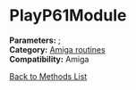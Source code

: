 # PlayP61Module

**Parameters:** ;  
**Category:** [Amiga routines](../categories/amiga_routines.md)  
**Compatibility:** Amiga  


[Back to Methods List](../../SUMMARY.md)
